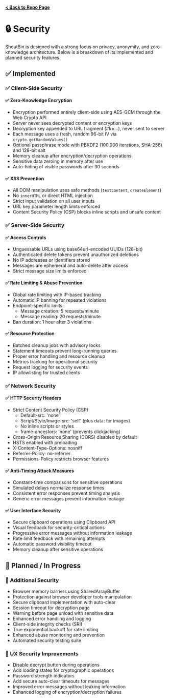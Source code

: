 #### [< Back to Repo Page](https://github.com/ianshapiro1/shoutbin)

# 🔒 Security

ShoutBin is designed with a strong focus on privacy, anonymity, and zero-knowledge architecture. Below is a breakdown of its implemented and planned security features.

## ✅ Implemented

### ✅ Client-Side Security

#### ✅ Zero-Knowledge Encryption

- Encryption performed entirely client-side using AES-GCM through the Web Crypto API
- Server never sees decrypted content or encryption keys
- Decryption key appended to URL fragment (#k=...), never sent to server
- Each message uses a fresh, random 96-bit IV via `crypto.getRandomValues()`
- Optional passphrase mode with PBKDF2 (100,000 iterations, SHA-256) and 128-bit salt
- Memory cleanup after encryption/decryption operations
- Sensitive data zeroing in memory after use
- Auto-hiding of visible passwords after 30 seconds

#### ✅ XSS Prevention

- All DOM manipulation uses safe methods (`textContent`, `createElement`)
- No `innerHTML` or direct HTML injection
- Strict input validation on all user inputs
- URL key parameter length limits enforced
- Content Security Policy (CSP) blocks inline scripts and unsafe content

### ✅ Server-Side Security

#### ✅ Access Controls

- Unguessable URLs using base64url-encoded UUIDs (128-bit)
- Authenticated delete tokens prevent unauthorized deletions
- No IP addresses or identifiers stored
- Messages are ephemeral and auto-delete after access
- Strict message size limits enforced

#### ✅ Rate Limiting & Abuse Prevention

- Global rate limiting with IP-based tracking
- Automatic IP banning for repeated violations
- Endpoint-specific limits:
  - Message creation: 5 requests/minute
  - Message reading: 20 requests/minute
- Ban duration: 1 hour after 3 violations

#### ✅ Resource Protection

- Batched cleanup jobs with advisory locks
- Statement timeouts prevent long-running queries
- Proper error handling and resource cleanup
- Metrics tracking for operational security
- Request logging for security events
- IP allowlisting for trusted clients

### ✅ Network Security

#### ✅ HTTP Security Headers

- Strict Content Security Policy (CSP)
  - Default-src: 'none'
  - Script/Style/Image-src: 'self' (plus data: for images)
  - No inline scripts or styles
  - frame-ancestors: 'none' (prevents clickjacking)
- Cross-Origin Resource Sharing (CORS) disabled by default
- HSTS enabled with preloading
- X-Content-Type-Options: nosniff
- Referrer-Policy: no-referrer
- Permissions-Policy restricts browser features

#### ✅ Anti-Timing Attack Measures

- Constant-time comparisons for sensitive operations
- Simulated delays normalize response times
- Consistent error responses prevent timing analysis
- Generic error messages prevent information leakage

#### ✅ User Interface Security

- Secure clipboard operations using Clipboard API
- Visual feedback for security-critical actions
- Progressive error messages without information leakage
- Rate limit feedback with remaining attempts
- Automatic password visibility timeout
- Memory cleanup after sensitive operations

## 🔧 Planned / In Progress

### 🔧 Additional Security

- Browser memory barriers using SharedArrayBuffer
- Protection against browser developer tools manipulation
- Secure clipboard implementation with auto-clear
- Session timeout for decryption page
- Warning before page unload with sensitive data
- Enhanced error handling and logging
- Client-side integrity checks (SRI)
- True exponential backoff for rate limiting
- Enhanced abuse monitoring and prevention
- Automated security testing suite

### 🔧 UX Security Improvements

- Disable decrypt button during operations
- Add loading states for cryptographic operations
- Password strength indicators
- Add secure auto-clear timeouts for messages
- Improved error messages without leaking information
- Enhanced logging of encryption/decryption failures
